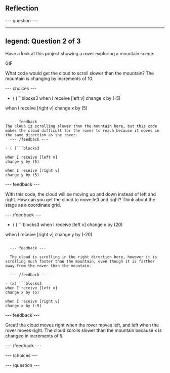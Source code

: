## Reflection


--- question ---

---
legend: Question 2 of 3
---

Have a look at this project showing a rover exploring a mountain scene.

GIF

What code would get the cloud to scroll slower than the mountain? The mountain is changing by increments of 10.


--- choices ---

- ( )```blocks3
when I receive [left v]
change x by (-5)

when I receive [right v]
change x by (5)
```

  --- feedback ---
The cloud is scrolling slower than the mountain here, but this code makes the cloud difficult for the rover to reach because it moves in the same direction as the rover.
  --- /feedback ---

- ( )```blocks3

when I receive [left v]
change y by (5)

when I receive [right v]
change y by (5)

```

  --- feedback ---

  With this code, the cloud will be moving up and down instead of left and right. How can you get the cloud to move left and right? Think about the stage as a coordinate grid.

  --- /feedback ---

- ( ) ```blocks3
when I receive [left v]
change x by (20)

when I receive [right v]
change y by (-20)

```

  --- feedback ---

  The cloud is scrolling in the right direction here, however it is scrolling much faster than the mountain, even though it is farther away from the rover than the mountain.

  --- /feedback ---

- (x) ```blocks3
when I receive [left v]
change x by (5)

when I receive [right v]
change x by (-5)
```

  --- feedback ---

Great! the cloud moves right when the rover moves left, and left when the rover moves right.  The cloud scrolls slower than the mountain because x is changed in increments of 5.

  --- /feedback ---

--- /choices ---

--- /question ---
